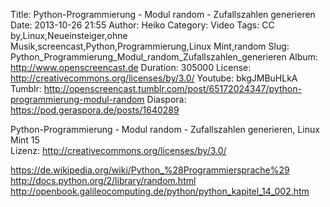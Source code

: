 Title: Python-Programmierung - Modul random - Zufallszahlen generieren
Date: 2013-10-26 21:55
Author: Heiko
Category: Video
Tags: CC by,Linux,Neueinsteiger,ohne Musik,screencast,Python,Programmierung,Linux Mint,random
Slug: Python_Programmierung_Modul_random_Zufallszahlen_generieren
Album: http://www.openscreencast.de
Duration: 305000
License: http://creativecommons.org/licenses/by/3.0/
Youtube: bkgJMBuHLkA
Tumblr: http://openscreencast.tumblr.com/post/65172024347/python-programmierung-modul-random
Diaspora: https://pod.geraspora.de/posts/1640289

Python-Programmierung - Modul random - Zufallszahlen generieren, Linux Mint 15  
Lizenz: <http://creativecommons.org/licenses/by/3.0/>  
  
<https://de.wikipedia.org/wiki/Python_%28Programmiersprache%29>  
<http://docs.python.org/2/library/random.html>  
<http://openbook.galileocomputing.de/python/python_kapitel_14_002.htm>

